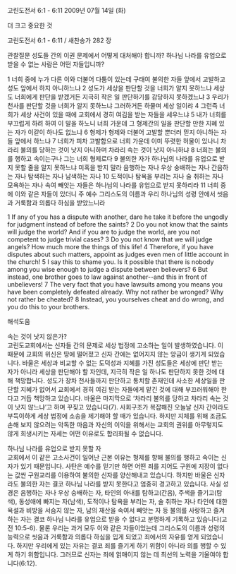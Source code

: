 고린도전서 6:1 - 6:11 
2009년 07월 14일 (화)

더 크고 중요한 것



고린도전서 6:1 - 6:11 / 새찬송가 282 장


관찰질문
성도들 간의 이권 문제에서 어떻게 대처해야 합니까?
하나님 나라를 유업으로 받을 수 없는 사람은 어떤 자들입니까?

1 너희 중에 누가 다른 이와 더불어 다툼이 있는데 구태여 불의한 자들 앞에서 고발하고 성도 앞에서 하지 아니하느냐 2 성도가 세상을 판단할 것을 너희가 알지 못하느냐 세상도 너희에게 판단을 받겠거든 지극히 작은 일 판단하기를 감당하지 못하겠느냐 3 우리가 천사를 판단할 것을 너희가 알지 못하느냐 그러하거든 하물며 세상 일이랴 4 그런즉 너희가 세상 사건이 있을 때에 교회에서 경히 여김을 받는 자들을 세우느냐 5 내가 너희를 부끄럽게 하려 하여 이 말을 하노니 너희 가운데 그 형제간의 일을 판단할 만한 지혜 있는 자가 이같이 하나도 없느냐 6 형제가 형제와 더불어 고발할 뿐더러 믿지 아니하는 자들 앞에서 하느냐 7 너희가 피차 고발함으로 너희 가운데 이미 뚜렷한 허물이 있나니 차라리 불의를 당하는 것이 낫지 아니하며 차라리 속는 것이 낫지 아니하냐 8 너희는 불의를 행하고 속이는구나 그는 너희 형제로다 9 불의한 자가 하나님의 나라를 유업으로 받지 못할 줄을 알지 못하느냐 미혹을 받지 말라 음행하는 자나 우상 숭배하는 자나 간음하는 자나 탐색하는 자나 남색하는 자나 10 도적이나 탐욕을 부리는 자나 술 취하는 자나 모욕하는 자나 속여 빼앗는 자들은 하나님의 나라를 유업으로 받지 못하리라 11 너희 중에 이와 같은 자들이 있더니 주 예수 그리스도의 이름과 우리 하나님의 성령 안에서 씻음과 거룩함과 의롭다 하심을 받았느니라  

1 If any of you has a dispute with another, dare he take it before the ungodly for judgment instead of before the saints? 2 Do you not know that the saints will judge the world? And if you are to judge the world, are you not competent to judge trivial cases? 3 Do you not know that we will judge angels? How much more the things of this life! 4 Therefore, if you have disputes about such matters, appoint as judges even men of little account in the church! 5 I say this to shame you. Is it possible that there is nobody among you wise enough to judge a dispute between believers? 6 But instead, one brother goes to law against another--and this in front of unbelievers! 
7 The very fact that you have lawsuits among you means you have been completely defeated already. Why not rather be wronged? Why not rather be cheated? 8 Instead, you yourselves cheat and do wrong, and you do this to your brothers.

해석도움





속는 것이 낫지 않은가?  
고린도교회에서는 신자들 간의 문제로 세상 법정에 고소하는 일이 발생하였습니다. 이 때문에 교회의 위신은 땅에 떨어졌고 신자 간에는 없어지지 않는 앙금이 생기게 되었습니다. 바울은 세상과 비교할 수 없는 도덕성과 지혜를 가진 성도들은 세상에 판단 받는 자가 아니라 세상을 판단해야 할 자인데, 지극히 작은 일 하나도 판단하지 못한 것에 대해 책망합니다. 성도가 장차 천사들까지 판단하고 통치할 존재인데 사소한 세상일을 판단할 지혜가 없어서 교회에서 경히 여김 받는 자들에게 맡긴 것에 대해 부끄러워해야 한다고 거듭 책망하고 있습니다. 바울은 마지막으로 ‘차라리 불의를 당하고 차라리 속는 것이 낫지 않느냐’고 하며 꾸짖고 있습니다(7). 사회구조가 복잡해진 오늘날 신자 간이라도 부득이하게 세상 법정에 소송을 제기해야 할 때가 있습니다. 하지만 지체를 위해 조금도 손해 보지 않으려는 악독한 마음과 자신의 이익을 위해서는 교회의 권위를 아무렇지도 않게 희생시키는 자세는 어떤 이유로도 합리화될 수 없습니다.         

하나님 나라를 유업으로 받지 못할 자  
교회에서 이 같은 고소사건이 일어난 근본 이유는 형제를 향해 불의를 행하고 속이는 신자가 있기 때문입니다. 사탄은 예수를 믿기만 하면 어떤 죄를 지어도 구원에 지장이 없다는 값싼 구원교리를 이용하여 불의한 신자를 양산해내고 있습니다. 하지만 바울은 신자라도 불의한 자는 결코 하나님 나라를 받지 못한다고 엄중히 경고하고 있습니다. 사실 성경은 음행하는 자나 우상 숭배하는 자, 타인의 아내를 탐하고(간음), 주색을 즐기고(탐색), 동성애에 빠지는 자(남색), 도적이나 탐욕을 부리는 자, 술 취하는 자나 타인에 대한 욕설과 비방을 서슴지 않는 자, 남의 재산을 속여서 빼앗는 자 등 불의를 사랑하고 즐겨하는 자는 결코 하나님 나라를 유업으로 받을 수 없다고 분명하게 기록하고 있습니다(고전 10:5-6). 물론 우리는 과거 모두 이와 같은 자들이었는데 그리스도의 이름과 성령의 능력으로 씻음과 거룩함과 의롭다 하심을 입게 되었고 죄에서의 자유를 얻게 되었습니다. 하지만 우리에게 있는 자유는 결코 죄를 즐기게 하기 위함이 아니라 의를 행할 수 있게 하기 위함입니다. 그러므로 신자는 죄에 얽매이지 않는 데 최선의 노력을 기울여야 합니다(6:12).